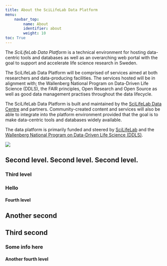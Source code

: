 ```yaml
---
title: About the SciLifeLab Data Platform
menu:
    navbar_top:
        name: About
        identifier: about
        weight: 10
toc: True
---
```


The *SciLifeLab Data Platform* is a technical environment for hosting data-centric tools and databases as well as an overarching web portal with the goal to support and accelerate life science research in Sweden.

The SciLifeLab Data Platform will be comprised of services aimed at both researchers and data-producing facilities. The services hosted will be in alignment with; the Wallenberg National Program on Data-Driven Life Science (DDLS), the FAIR principles, Open Research and Open Source as well as good data management practises throughout the data lifecycle.

The SciLifeLab Data Platform is built and maintained by the [SciLifeLab Data Centre](https://scilifelab.se/data) and partners. Community-created content and services will also be able to integrate into the platform environment provided that the goal is to make data-centric tools and databases widely available.

The data platform is primarily funded and steered by [SciLifeLab](https://www.scilifelab.se/) and the [Wallenberg National Program on Data-Driven Life Science (DDLS)](https://www.scilifelab.se/data-driven).

<div class="container-sm">
  <div class="row">
  <div class="d-flex justify-content-center">
    <div class="col-lg-8">
      <img src="/img/logos/scilifelab_kaw_unis_etc.png" class="img-fluid">
    </div>
  </div>
  </div>
</div>

## Second level. Second level. Second level.

### Third level

### Hello

#### Fourth level

## Another second

## Third second

### Some info here

#### Another fourth level
